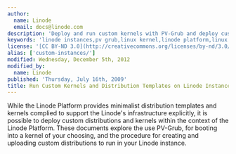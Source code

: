 ```yaml
---
author:
  name: Linode
  email: docs@linode.com
description: 'Deploy and run custom kernels with PV-Grub and deploy custom distributions on Linode instances.'
keywords: 'linode instances,pv grub,linux kernel,linode platform,linux distributions'
license: '[CC BY-ND 3.0](http://creativecommons.org/licenses/by-nd/3.0/us/)'
alias: ['custom-instances/']
modified: Wednesday, December 5th, 2012
modified_by:
  name: Linode
published: 'Thursday, July 16th, 2009'
title: Run Custom Kernels and Distribution Templates on Linode Instances
---
```


While the Linode Platform provides minimalist distribution templates and kernels complied to support the Linode's infrastructure explicitly, it is possible to deploy custom distributions and kernels within the context of the Linode Platform. These documents explore the use PV-Grub, for booting into a kernel of your choosing, and the procedure for creating and uploading custom distributions to run in your Linode instance.
